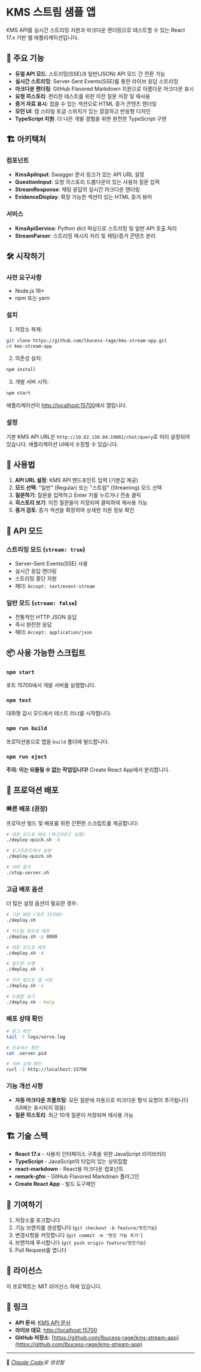 # KMS 스트림 샘플 앱

KMS API를 실시간 스트리밍 지원과 마크다운 렌더링으로 테스트할 수 있는 React 17.x 기반 웹 애플리케이션입니다.

## 🚀 주요 기능

- **듀얼 API 모드**: 스트리밍(SSE)과 일반(JSON) API 모드 간 전환 가능
- **실시간 스트리밍**: Server-Sent Events(SSE)를 통한 라이브 응답 스트리밍
- **마크다운 렌더링**: GitHub Flavored Markdown 지원으로 아름다운 마크다운 표시
- **요청 히스토리**: 편리한 테스트를 위한 이전 질문 저장 및 재사용
- **증거 자료 표시**: 접을 수 있는 섹션으로 HTML 증거 콘텐츠 렌더링
- **모던 UI**: 탭 스타일 토글 스위치가 있는 깔끔하고 반응형 디자인
- **TypeScript 지원**: 더 나은 개발 경험을 위한 완전한 TypeScript 구현

## 🏗️ 아키텍처

### 컴포넌트
- **KmsApiInput**: Swagger 문서 링크가 있는 API URL 설정
- **QuestionInput**: 요청 히스토리 드롭다운이 있는 사용자 질문 입력
- **StreamResponse**: 채팅 응답의 실시간 마크다운 렌더링
- **EvidenceDisplay**: 확장 가능한 섹션이 있는 HTML 증거 뷰어

### 서비스
- **KmsApiService**: Python dict 파싱으로 스트리밍 및 일반 API 호출 처리
- **StreamParser**: 스트리밍 메시지 처리 및 채팅/증거 콘텐츠 분리

## 🛠️ 시작하기

### 사전 요구사항
- Node.js 16+ 
- npm 또는 yarn

### 설치

1. 저장소 복제:
```bash
git clone https://github.com/lbucess-rage/kms-stream-app.git
cd kms-stream-app
```

2. 의존성 설치:
```bash
npm install
```

3. 개발 서버 시작:
```bash
npm start
```

애플리케이션이 [http://localhost:15700](http://localhost:15700)에서 열립니다.

### 설정

기본 KMS API URL은 `http://10.62.130.84:19001/chat/query`로 미리 설정되어 있습니다. 애플리케이션 UI에서 수정할 수 있습니다.

## 📝 사용법

1. **API URL 설정**: KMS API 엔드포인트 입력 (기본값 제공)
2. **모드 선택**: "일반" (Regular) 또는 "스트림" (Streaming) 모드 선택
3. **질문하기**: 질문을 입력하고 Enter 키를 누르거나 전송 클릭
4. **히스토리 보기**: 이전 질문들이 저장되며 클릭하여 재사용 가능
5. **증거 검토**: 증거 섹션을 확장하여 상세한 지원 정보 확인

## 🔧 API 모드

### 스트리밍 모드 (`stream: true`)
- Server-Sent Events(SSE) 사용
- 실시간 응답 렌더링
- 스트리밍 중단 지원
- 헤더: `Accept: text/event-stream`

### 일반 모드 (`stream: false`)  
- 전통적인 HTTP JSON 응답
- 즉시 완전한 응답
- 헤더: `Accept: application/json`

## 📦 사용 가능한 스크립트

### `npm start`
포트 15700에서 개발 서버를 실행합니다.

### `npm test`
대화형 감시 모드에서 테스트 러너를 시작합니다.

### `npm run build`
프로덕션용으로 앱을 `build` 폴더에 빌드합니다.

### `npm run eject`
**주의: 이는 되돌릴 수 없는 작업입니다!** Create React App에서 분리합니다.

## 🚀 프로덕션 배포

### 빠른 배포 (권장)

프로덕션 빌드 및 배포를 위한 간편한 스크립트를 제공합니다:

```bash
# 데몬 모드로 배포 (백그라운드 실행)
./deploy-quick.sh -d

# 포그라운드에서 실행
./deploy-quick.sh

# 서버 중지
./stop-server.sh
```

### 고급 배포 옵션

더 많은 설정 옵션이 필요한 경우:

```bash
# 기본 배포 (포트 15700)
./deploy.sh

# 커스텀 포트로 배포
./deploy.sh -p 8080

# 데몬 모드로 배포
./deploy.sh -d

# 빌드만 수행
./deploy.sh -b

# 이미 빌드된 앱 서빙
./deploy.sh -s

# 도움말 보기
./deploy.sh --help
```

### 배포 상태 확인

```bash
# 로그 확인
tail -f logs/serve.log

# 프로세스 확인
cat .server.pid

# 서버 상태 확인
curl -I http://localhost:15700
```

### 기능 개선 사항

- **자동 마크다운 프롬프팅**: 모든 질문에 자동으로 마크다운 형식 요청이 추가됩니다 (UI에는 표시되지 않음)
- **질문 히스토리**: 최근 10개 질문이 저장되며 재사용 가능

## 🏗️ 기술 스택

- **React 17.x** - 사용자 인터페이스 구축을 위한 JavaScript 라이브러리
- **TypeScript** - JavaScript의 타입이 있는 상위집합
- **react-markdown** - React용 마크다운 컴포넌트
- **remark-gfm** - GitHub Flavored Markdown 플러그인
- **Create React App** - 빌드 도구체인

## 🤝 기여하기

1. 저장소를 포크합니다
2. 기능 브랜치를 생성합니다 (`git checkout -b feature/멋진기능`)
3. 변경사항을 커밋합니다 (`git commit -m '멋진 기능 추가'`)
4. 브랜치에 푸시합니다 (`git push origin feature/멋진기능`)
5. Pull Request를 엽니다

## 📄 라이선스

이 프로젝트는 MIT 라이선스 하에 있습니다.

## 🔗 링크

- **API 문서**: [KMS API 문서](http://10.62.130.84:19001/docs)
- **라이브 데모**: [http://localhost:15700](http://localhost:15700)
- **GitHub 저장소**: [https://github.com/lbucess-rage/kms-stream-app](https://github.com/lbucess-rage/kms-stream-app)

---

🤖 *[Claude Code](https://claude.ai/code)로 생성됨*
